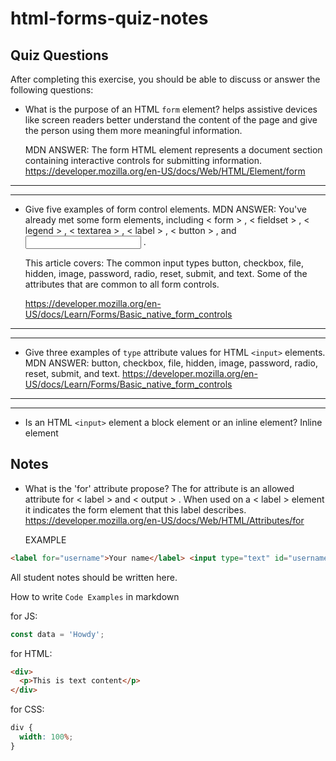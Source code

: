 # html-forms-quiz-notes

## Quiz Questions

After completing this exercise, you should be able to discuss or answer the following questions:

- What is the purpose of an HTML `form` element?
  helps assistive devices like screen readers better understand the content
  of the page and give the person using them more meaningful information.

  MDN ANSWER: The form HTML element represents a document section containing
  interactive controls for submitting information.
  https://developer.mozilla.org/en-US/docs/Web/HTML/Element/form

---

---

- Give five examples of form control elements.
  MDN ANSWER: You've already met some form elements, including < form > ,
  < fieldset > , < legend > , < textarea > , < label > , < button > ,
  and <input> .

  This article covers: The common input types button, checkbox, file,
  hidden, image, password, radio, reset, submit, and text. Some of the
  attributes that are common to all form controls.

  https://developer.mozilla.org/en-US/docs/Learn/Forms/Basic_native_form_controls

---

---

- Give three examples of `type` attribute values for HTML `<input>` elements.
  MDN ANSWER: button, checkbox, file, hidden, image, password, radio, reset, submit, and text.
  https://developer.mozilla.org/en-US/docs/Learn/Forms/Basic_native_form_controls

---

---

- Is an HTML `<input>` element a block element or an inline element?
  Inline element

## Notes

- What is the 'for' attribute propose?
  The for attribute is an allowed attribute for < label > and < output > . When used on a < label > element it indicates the form element that this label describes.
  https://developer.mozilla.org/en-US/docs/Web/HTML/Attributes/for

  EXAMPLE

```html
<label for="username">Your name</label> <input type="text" id="username" />
```

All student notes should be written here.

How to write `Code Examples` in markdown

for JS:

```javascript
const data = 'Howdy';
```

for HTML:

```html
<div>
  <p>This is text content</p>
</div>
```

for CSS:

```css
div {
  width: 100%;
}
```

